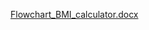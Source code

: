 [Flowchart_BMI_calculator.docx](https://github.com/user-attachments/files/17966193/Flowchart_BMI_calculator.docx)

